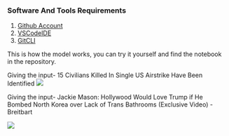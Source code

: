 ### Software And Tools Requirements

1. [Github Account](https://github.com)
2. [VSCodeIDE](https://code.visualstudio.com/)
3. [GitCLI](https://git-scm.com/book/en/v2/Getting-Started-The-Command-Line)


This is how the model works, you can try it yourself and find the notebook in the repository.

Giving the input- 15 Civilians Killed In Single US Airstrike Have Been Identified
![](https://github.com/Lak2k1/fkpred/blob/main/1.gif)


Giving the input- Jackie Mason: Hollywood Would Love Trump if He Bombed North Korea over Lack of Trans Bathrooms (Exclusive Video) - Breitbart


![](https://github.com/Lak2k1/fkpred/blob/main/2.gif)
